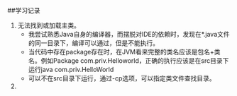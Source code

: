 ##学习记录
1. 无法找到或加载主类。
    * 我尝试熟悉Java自身的编译器，而摆脱对IDE的依赖时，发现在*.java文件的同一目录下，编译可以通过，但是不能执行。
    * 当代码中存在package存在时，在JVM看来完整的类名应该是包名+类名。例如Package com.priv.Helloworld，正确的执行应该是在src目录下运行java com.priv.HelloWorld
    * 可以不在src目录下运行，通过-cp选项，可以指定类文件查找目录。
2. 
